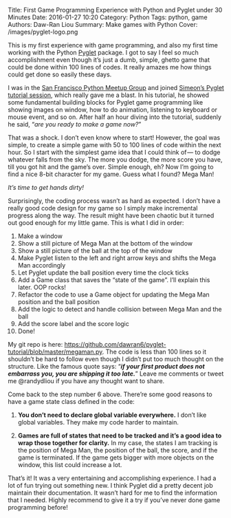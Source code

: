 Title: First Game Programming Experience with Python and Pyglet under 30 Minutes
Date: 2016-01-27 10:20
Category: Python
Tags: python, game
Authors: Daw-Ran Liou
Summary: Make games with Python
Cover: /images/pyglet-logo.png

This is my first experience with game programming,
and also my first time working with the
Python [Pyglet](https://bitbucket.org/pyglet/pyglet/wiki/Home) package.
I got to say I feel so much accomplishment even though it’s just a dumb,
simple, ghetto game that could be done within 100 lines of codes.
It really amazes me how things could get done so easily these days.

I was in the [San Francisco Python Meetup Group](http://www.meetup.com/sfpython/)
and joined
[Simeon’s Pyglet tutorial session](http://simeonfranklin.com/talk/pyglet/slides.html),
which really gave me a blast.
In his tutorial, he showed some fundamental building blocks for
Pyglet game programming like showing images on window, how to do animation,
listening to keyboard or mouse event, and so on.
After half an hour diving into the tutorial, suddenly he said,
“_are you ready to make a game now?_”

That was a shock. I don’t even know where to start!
However, the goal was simple, to create a simple game with
50 to 100 lines of code within the next hour.
So I start with the simplest game idea that I could think of —
to dodge whatever falls from the sky.
The more you dodge, the more score you have,
till you got hit and the game’s over.
Simple enough, eh?
Now I’m going to find a nice 8-bit character for my game.
Guess what I found? Mega Man!

_It’s time to get hands dirty!_

Surprisingly, the coding process wasn’t as hard as expected.
I don’t have a really good code design for my game so
I simply make incremental progress along the way.
The result might have been chaotic but it turned out
good enough for my little game. This is what I did in order:

1. Make a window
2. Show a still picture of Mega Man at the bottom of the window
3. Show a still picture of the ball at the top of the window
4. Make Pyglet listen to the left and right arrow keys and shifts the Mega Man accordingly
5. Let Pyglet update the ball position every time the clock ticks
6. Add a Game class that saves the “state of the game”. I’ll explain this later. OOP rocks!
7. Refactor the code to use a Game object for updating the Mega Man position and the ball position
8. Add the logic to detect and handle collision between Mega Man and the ball
9. Add the score label and the score logic
10. Done!

My git repo is here: https://github.com/dawran6/pyglet-tutorial/blob/master/megaman.py.
The code is less than 100 lines so it shouldn’t be hard to
follow even though I didn’t put too much thought on the structure.
Like the famous quote says: “___if your first product does not embarrass you,
you are shipping it too late.___”
Leave me comments or tweet me @randydliou if you have any thought want to share.

Come back to the step number 6 above.
There’re some good reasons to have a game state class defined in the code:

1. __You don’t need to declare global variable everywhere.__
I don’t like global variables. They make my code harder to maintain.

2. __Games are full of states that need to be tracked and
it’s a good idea to wrap those together for clarity.__
In my case, the states I am tracking is the position of Mega Man,
the position of the ball, the score, and if the game is terminated.
If the game gets bigger with more objects on the window, this list could increase a lot.

That’s it! It was a very entertaining and accomplishing experience. I had a lot of fun trying out something new. I think Pyglet did a pretty decent job maintain their documentation. It wasn’t hard for me to find the information that I needed. Highly recommend to give it a try if you’ve never done game programming before!
